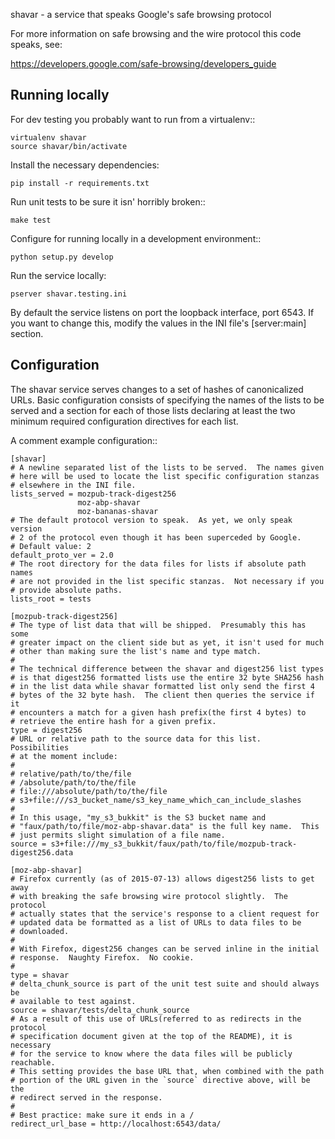shavar - a service that speaks Google's safe browsing protocol

For more information on safe browsing and the wire protocol this code
speaks, see:

  https://developers.google.com/safe-browsing/developers_guide


Running locally
---------------

For dev testing you probably want to run from a virtualenv::

    virtualenv shavar
    source shavar/bin/activate

Install the necessary dependencies:

    pip install -r requirements.txt

Run unit tests to be sure it isn' horribly broken::

    make test

Configure for running locally in a development environment::

    python setup.py develop

Run the service locally:

    pserver shavar.testing.ini

By default the service listens on port the loopback interface, port 6543.  If
you want to change this, modify the values in the INI file's [server:main]
section.


Configuration
-------------

The shavar service serves changes to a set of hashes of canonicalized URLs.
Basic configuration consists of specifying the names of the lists to be served
and a section for each of those lists declaring at least the two minimum
required configuration directives for each list.

A comment example configuration::

    [shavar]
    # A newline separated list of the lists to be served.  The names given
    # here will be used to locate the list specific configuration stanzas
    # elsewhere in the INI file.
    lists_served = mozpub-track-digest256
                   moz-abp-shavar
                   moz-bananas-shavar
    # The default protocol version to speak.  As yet, we only speak version
    # 2 of the protocol even though it has been superceded by Google.
    # Default value: 2
    default_proto_ver = 2.0
    # The root directory for the data files for lists if absolute path names
    # are not provided in the list specific stanzas.  Not necessary if you
    # provide absolute paths.
    lists_root = tests

    [mozpub-track-digest256]
    # The type of list data that will be shipped.  Presumably this has some
    # greater impact on the client side but as yet, it isn't used for much
    # other than making sure the list's name and type match.
    #
    # The technical difference between the shavar and digest256 list types
    # is that digest256 formatted lists use the entire 32 byte SHA256 hash
    # in the list data while shavar formatted list only send the first 4
    # bytes of the 32 byte hash.  The client then queries the service if it
    # encounters a match for a given hash prefix(the first 4 bytes) to
    # retrieve the entire hash for a given prefix.
    type = digest256
    # URL or relative path to the source data for this list.  Possibilities
    # at the moment include:
    #
    # relative/path/to/the/file
    # /absolute/path/to/the/file
    # file:///absolute/path/to/the/file
    # s3+file:///s3_bucket_name/s3_key_name_which_can_include_slashes
    #
    # In this usage, "my_s3_bukkit" is the S3 bucket name and
    # "faux/path/to/file/moz-abp-shavar.data" is the full key name.  This
    # just permits slight simulation of a file name.
    source = s3+file:///my_s3_bukkit/faux/path/to/file/mozpub-track-digest256.data

    [moz-abp-shavar]
    # Firefox currently (as of 2015-07-13) allows digest256 lists to get away
    # with breaking the safe browsing wire protocol slightly.  The protocol
    # actually states that the service's response to a client request for
    # updated data be formatted as a list of URLs to data files to be
    # downloaded.
    #
    # With Firefox, digest256 changes can be served inline in the initial
    # response.  Naughty Firefox.  No cookie.
    #
    type = shavar
    # delta_chunk_source is part of the unit test suite and should always be
    # available to test against.
    source = shavar/tests/delta_chunk_source
    # As a result of this use of URLs(referred to as redirects in the protocol
    # specification document given at the top of the README), it is necessary
    # for the service to know where the data files will be publicly reachable.
    # This setting provides the base URL that, when combined with the path
    # portion of the URL given in the `source` directive above, will be the
    # redirect served in the response.
    #
    # Best practice: make sure it ends in a /
    redirect_url_base = http://localhost:6543/data/